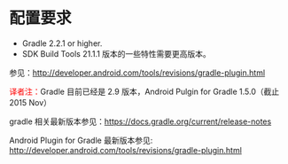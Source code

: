 # 配置要求

* Gradle 2.2.1 or higher.
* SDK Build Tools 21.1.1 版本的一些特性需要更高版本。

参见：http://developer.android.com/tools/revisions/gradle-plugin.html

<font color='red'>译者注：</font>Gradle 目前已经是 2.9 版本，Android Pulgin for Gradle 1.5.0（截止2015 Nov）

gradle 相关最新版本参见：https://docs.gradle.org/current/release-notes

Android Plugin for Gradle  最新版本参见: http://developer.android.com/tools/revisions/gradle-plugin.html

